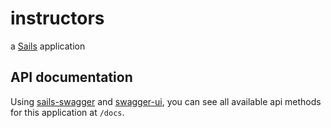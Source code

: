 # instructors

a [Sails](http://sailsjs.org) application

## API documentation

Using [sails-swagger](https://github.com/langateam/sails-swagger) and [swagger-ui](https://github.com/swagger-api/swagger-ui), you can see all available api methods for this application at `/docs`.
